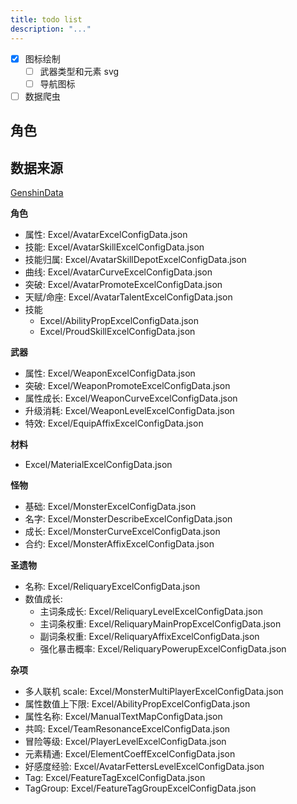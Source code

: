 ```yaml
---
title: todo list
description: "..."
---
```


- [x] 图标绘制
  - [ ] 武器类型和元素 svg
  - [ ] 导航图标
- [ ] 数据爬虫

## 角色

## 数据来源

[GenshinData](https://github.com/Dimbreath/GenshinData)

**角色**

- 属性: Excel/AvatarExcelConfigData.json
- 技能: Excel/AvatarSkillExcelConfigData.json
- 技能归属: Excel/AvatarSkillDepotExcelConfigData.json
- 曲线: Excel/AvatarCurveExcelConfigData.json
- 突破: Excel/AvatarPromoteExcelConfigData.json
- 天赋/命座: Excel/AvatarTalentExcelConfigData.json
- 技能
  - Excel/AbilityPropExcelConfigData.json
  - Excel/ProudSkillExcelConfigData.json

**武器**

- 属性: Excel/WeaponExcelConfigData.json
- 突破: Excel/WeaponPromoteExcelConfigData.json
- 属性成长: Excel/WeaponCurveExcelConfigData.json
- 升级消耗: Excel/WeaponLevelExcelConfigData.json
- 特效: Excel/EquipAffixExcelConfigData.json

**材料**

- Excel/MaterialExcelConfigData.json

**怪物**

- 基础: Excel/MonsterExcelConfigData.json
- 名字: Excel/MonsterDescribeExcelConfigData.json
- 成长: Excel/MonsterCurveExcelConfigData.json
- 合约: Excel/MonsterAffixExcelConfigData.json

**圣遗物**

- 名称: Excel/ReliquaryExcelConfigData.json
- 数值成长:
  - 主词条成长: Excel/ReliquaryLevelExcelConfigData.json
  - 主词条权重: Excel/ReliquaryMainPropExcelConfigData.json
  - 副词条权重: Excel/ReliquaryAffixExcelConfigData.json
  - 强化暴击概率: Excel/ReliquaryPowerupExcelConfigData.json

**杂项**

- 多人联机 scale: Excel/MonsterMultiPlayerExcelConfigData.json
- 属性数值上下限: Excel/AbilityPropExcelConfigData.json
- 属性名称: Excel/ManualTextMapConfigData.json
- 共鸣: Excel/TeamResonanceExcelConfigData.json
- 冒险等级: Excel/PlayerLevelExcelConfigData.json
- 元素精通: Excel/ElementCoeffExcelConfigData.json
- 好感度经验: Excel/AvatarFettersLevelExcelConfigData.json
- Tag: Excel/FeatureTagExcelConfigData.json
- TagGroup: Excel/FeatureTagGroupExcelConfigData.json
